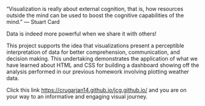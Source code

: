 “Visualization is really about external cognition, that is, how resources outside the mind can be used to boost the cognitive capabilities of the mind.” — Stuart Card

Data is indeed more powerful when we share it with others! 

This project supports the idea that visualizations present a perceptible interpretation of data for better comprehension, communication, and decision making. This undertaking demonstrates the application of what we have learned about HTML and CSS for building a dashboard showing off the analysis performed in our previous homework involving plotting weather data.

Click this link https://crugarjan14.github.io/jcg.github.io/ and you are on your way to an informative and engaging visual journey. 
